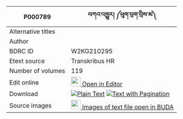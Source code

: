 |P000789 | བཀའ་འགྱུར། ༼ཕུག་བྲག་བྲིས་མ༽
| --- | --- 
|Alternative titles  |
|Author | 
|BDRC ID | W2KG210295
|Etext source | Transkribus HR
|Number of volumes | 119
|Edit online | [<img width="25" src="https://img.icons8.com/color/25/000000/edit-property.png"> Open in Editor](http://editor.openpecha.org/P000789)
|Download | [![](https://img.icons8.com/color/20/000000/txt.png)Plain Text](https://github.com/Openpecha/P000789/releases/download/v3/P000789_base.zip)   [![](https://img.icons8.com/color/20/000000/txt.png)Text with Pagination](https://github.com/Openpecha/P000789/releases/download/v3/P000789_hfml.zip)
|Source images | [<img width="25" src="https://library.bdrc.io/icons/BUDA-small.svg"> Images of text file open in BUDA](https://library.bdrc.io/show/bdr:W2KG210295)
